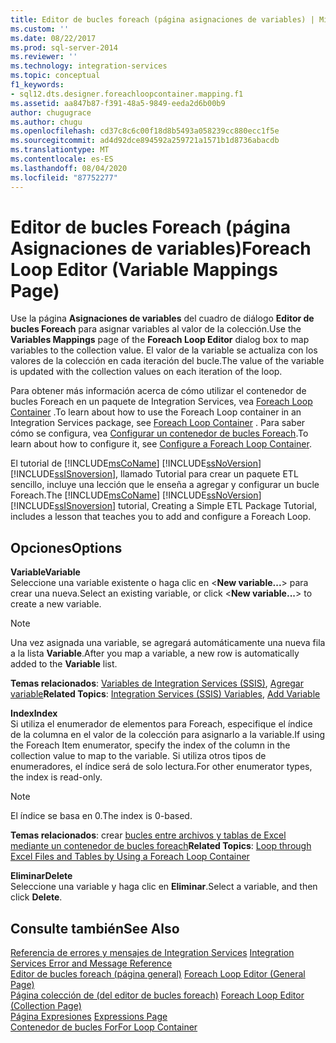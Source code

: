 ```yaml
---
title: Editor de bucles foreach (página asignaciones de variables) | Microsoft Docs
ms.custom: ''
ms.date: 08/22/2017
ms.prod: sql-server-2014
ms.reviewer: ''
ms.technology: integration-services
ms.topic: conceptual
f1_keywords:
- sql12.dts.designer.foreachloopcontainer.mapping.f1
ms.assetid: aa847b87-f391-48a5-9849-eeda2d6b00b9
author: chugugrace
ms.author: chugu
ms.openlocfilehash: cd37c8c6c00f18d8b5493a058239cc880ecc1f5e
ms.sourcegitcommit: ad4d92dce894592a259721a1571b1d8736abacdb
ms.translationtype: MT
ms.contentlocale: es-ES
ms.lasthandoff: 08/04/2020
ms.locfileid: "87752277"
---
```

# <a name="foreach-loop-editor-variable-mappings-page"></a><span data-ttu-id="21540-102">Editor de bucles Foreach (página Asignaciones de variables)</span><span class="sxs-lookup"><span data-stu-id="21540-102">Foreach Loop Editor (Variable Mappings Page)</span></span>
  <span data-ttu-id="21540-103">Use la página **Asignaciones de variables** del cuadro de diálogo **Editor de bucles Foreach** para asignar variables al valor de la colección.</span><span class="sxs-lookup"><span data-stu-id="21540-103">Use the **Variables Mappings** page of the **Foreach Loop Editor** dialog box to map variables to the collection value.</span></span> <span data-ttu-id="21540-104">El valor de la variable se actualiza con los valores de la colección en cada iteración del bucle.</span><span class="sxs-lookup"><span data-stu-id="21540-104">The value of the variable is updated with the collection values on each iteration of the loop.</span></span>  
  
 <span data-ttu-id="21540-105">Para obtener más información acerca de cómo utilizar el contenedor de bucles Foreach en un paquete de Integration Services, vea [Foreach Loop Container](control-flow/foreach-loop-container.md) .</span><span class="sxs-lookup"><span data-stu-id="21540-105">To learn about how to use the Foreach Loop container in an Integration Services package,  see [Foreach Loop Container](control-flow/foreach-loop-container.md) .</span></span> <span data-ttu-id="21540-106">Para saber cómo se configura, vea [Configurar un contenedor de bucles Foreach](../../2014/integration-services/configure-a-foreach-loop-container.md).</span><span class="sxs-lookup"><span data-stu-id="21540-106">To learn about how to configure it, see [Configure a Foreach Loop Container](../../2014/integration-services/configure-a-foreach-loop-container.md).</span></span>  
  
 <span data-ttu-id="21540-107">El tutorial de [!INCLUDE[msCoName](../includes/msconame-md.md)] [!INCLUDE[ssNoVersion](../includes/ssnoversion-md.md)] [!INCLUDE[ssISnoversion](../includes/ssisnoversion-md.md)], llamado Tutorial para crear un paquete ETL sencillo, incluye una lección que le enseña a agregar y configurar un bucle Foreach.</span><span class="sxs-lookup"><span data-stu-id="21540-107">The [!INCLUDE[msCoName](../includes/msconame-md.md)] [!INCLUDE[ssNoVersion](../includes/ssnoversion-md.md)] [!INCLUDE[ssISnoversion](../includes/ssisnoversion-md.md)] tutorial, Creating a Simple ETL Package Tutorial, includes a lesson that teaches you to add and configure a Foreach Loop.</span></span>  
  
## <a name="options"></a><span data-ttu-id="21540-108">Opciones</span><span class="sxs-lookup"><span data-stu-id="21540-108">Options</span></span>  
 <span data-ttu-id="21540-109">**Variable**</span><span class="sxs-lookup"><span data-stu-id="21540-109">**Variable**</span></span>  
 <span data-ttu-id="21540-110">Seleccione una variable existente o haga clic en \<**New variable...**> para crear una nueva.</span><span class="sxs-lookup"><span data-stu-id="21540-110">Select an existing variable, or click \<**New variable...**> to create a new variable.</span></span>  
  
> [!NOTE]  
>  <span data-ttu-id="21540-111">Una vez asignada una variable, se agregará automáticamente una nueva fila a la lista **Variable**.</span><span class="sxs-lookup"><span data-stu-id="21540-111">After you map a variable, a new row is automatically added to the **Variable** list.</span></span>  
  
 <span data-ttu-id="21540-112">**Temas relacionados**: [Variables de Integration Services &#40;SSIS&#41;](integration-services-ssis-variables.md), [Agregar variable](../../2014/integration-services/add-variable.md)</span><span class="sxs-lookup"><span data-stu-id="21540-112">**Related Topics**: [Integration Services &#40;SSIS&#41; Variables](integration-services-ssis-variables.md), [Add Variable](../../2014/integration-services/add-variable.md)</span></span>  
  
 <span data-ttu-id="21540-113">**Index**</span><span class="sxs-lookup"><span data-stu-id="21540-113">**Index**</span></span>  
 <span data-ttu-id="21540-114">Si utiliza el enumerador de elementos para Foreach, especifique el índice de la columna en el valor de la colección para asignarlo a la variable.</span><span class="sxs-lookup"><span data-stu-id="21540-114">If using the Foreach Item enumerator, specify the index of the column in the collection value to map to the variable.</span></span> <span data-ttu-id="21540-115">Si utiliza otros tipos de enumeradores, el índice será de solo lectura.</span><span class="sxs-lookup"><span data-stu-id="21540-115">For other enumerator types, the index is read-only.</span></span>  
  
> [!NOTE]  
>  <span data-ttu-id="21540-116">El índice se basa en 0.</span><span class="sxs-lookup"><span data-stu-id="21540-116">The index is 0-based.</span></span>  
  
 <span data-ttu-id="21540-117">**Temas relacionados**: crear [bucles entre archivos y tablas de Excel mediante un contenedor de bucles foreach](control-flow/loop-through-excel-files-and-tables-by-using-a-foreach-loop-container.md)</span><span class="sxs-lookup"><span data-stu-id="21540-117">**Related Topics**: [Loop through Excel Files and Tables by Using a Foreach Loop Container](control-flow/loop-through-excel-files-and-tables-by-using-a-foreach-loop-container.md)</span></span>  
  
 <span data-ttu-id="21540-118">**Eliminar**</span><span class="sxs-lookup"><span data-stu-id="21540-118">**Delete**</span></span>  
 <span data-ttu-id="21540-119">Seleccione una variable y haga clic en **Eliminar**.</span><span class="sxs-lookup"><span data-stu-id="21540-119">Select a variable, and then click **Delete**.</span></span>  
  
## <a name="see-also"></a><span data-ttu-id="21540-120">Consulte también</span><span class="sxs-lookup"><span data-stu-id="21540-120">See Also</span></span>  
 <span data-ttu-id="21540-121">[Referencia de errores y mensajes de Integration Services](../../2014/integration-services/integration-services-error-and-message-reference.md) </span><span class="sxs-lookup"><span data-stu-id="21540-121">[Integration Services Error and Message Reference](../../2014/integration-services/integration-services-error-and-message-reference.md) </span></span>  
 <span data-ttu-id="21540-122">[Editor de bucles foreach &#40;página general&#41;](general-page-of-integration-services-designers-options.md) </span><span class="sxs-lookup"><span data-stu-id="21540-122">[Foreach Loop Editor &#40;General Page&#41;](general-page-of-integration-services-designers-options.md) </span></span>  
 <span data-ttu-id="21540-123">[Página colección de &#40;del editor de bucles foreach&#41;](../../2014/integration-services/foreach-loop-editor-collection-page.md) </span><span class="sxs-lookup"><span data-stu-id="21540-123">[Foreach Loop Editor &#40;Collection Page&#41;](../../2014/integration-services/foreach-loop-editor-collection-page.md) </span></span>  
 <span data-ttu-id="21540-124">[Página Expresiones](expressions/expressions-page.md) </span><span class="sxs-lookup"><span data-stu-id="21540-124">[Expressions Page](expressions/expressions-page.md) </span></span>  
 [<span data-ttu-id="21540-125">Contenedor de bucles For</span><span class="sxs-lookup"><span data-stu-id="21540-125">For Loop Container</span></span>](control-flow/for-loop-container.md)  
  
  
